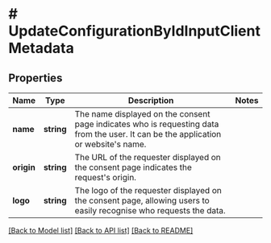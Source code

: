 # # UpdateConfigurationByIdInputClientMetadata

## Properties

Name | Type | Description | Notes
------------ | ------------- | ------------- | -------------
**name** | **string** | The name displayed on the consent page indicates who is requesting data from the user. It can be the application or website&#39;s name. |
**origin** | **string** | The URL of the requester displayed on the consent page indicates the request&#39;s origin. |
**logo** | **string** | The logo of the requester displayed on the consent page, allowing users to easily recognise who requests the data. |

[[Back to Model list]](../../README.md#models) [[Back to API list]](../../README.md#endpoints) [[Back to README]](../../README.md)
